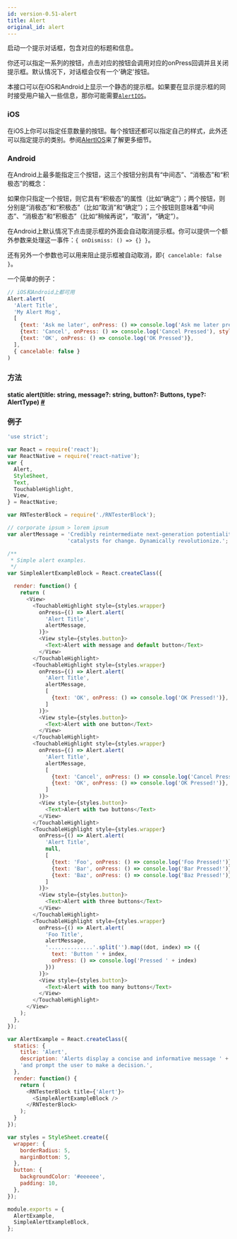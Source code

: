 ```yaml
---
id: version-0.51-alert
title: Alert
original_id: alert
---
```


启动一个提示对话框，包含对应的标题和信息。

你还可以指定一系列的按钮，点击对应的按钮会调用对应的onPress回调并且关闭提示框。默认情况下，对话框会仅有一个'确定'按钮。

本接口可以在iOS和Android上显示一个静态的提示框。如果要在显示提示框的同时接受用户输入一些信息，那你可能需要[`AlertIOS`](alertios.html)。

### iOS 
在iOS上你可以指定任意数量的按钮。每个按钮还都可以指定自己的样式，此外还可以指定提示的类别。参阅[AlertIOS](alertios.html)来了解更多细节。

### Android 
在Android上最多能指定三个按钮，这三个按钮分别具有“中间态”、“消极态”和“积极态”的概念：

如果你只指定一个按钮，则它具有“积极态”的属性（比如“确定”）；两个按钮，则分别是“消极态”和“积极态”（比如“取消”和“确定”）；三个按钮则意味着“中间态”、“消极态”和“积极态”（比如“稍候再说”，“取消”，“确定”）。

在Android上默认情况下点击提示框的外面会自动取消提示框。你可以提供一个额外参数来处理这一事件：`{ onDismiss: () => {} }`。

还有另外一个参数也可以用来阻止提示框被自动取消，即`{ cancelable: false }`。

一个简单的例子：

```javascript
// iOS和Android上都可用
Alert.alert(
  'Alert Title',
  'My Alert Msg',
  [
    {text: 'Ask me later', onPress: () => console.log('Ask me later pressed')},
    {text: 'Cancel', onPress: () => console.log('Cancel Pressed'), style: 'cancel'},
    {text: 'OK', onPress: () => console.log('OK Pressed')},
  ],
  { cancelable: false }
)
```

### 方法

<div class="props">
	<div class="prop"><h4 class="propTitle"><a class="anchor" name="showactionsheetwithoptions"></a><span class="propType">static </span>alert<span class="propType">(title: string, message?: string, button?: Buttons, type?: AlertType)</span> <a class="hash-link" href="#showactionsheetwithoptions">#</a></h4></div>
</div>

### 例子

```javascript
'use strict';

var React = require('react');
var ReactNative = require('react-native');
var {
  Alert,
  StyleSheet,
  Text,
  TouchableHighlight,
  View,
} = ReactNative;

var RNTesterBlock = require('./RNTesterBlock');

// corporate ipsum > lorem ipsum
var alertMessage = 'Credibly reintermediate next-generation potentialities after goal-oriented ' +
                   'catalysts for change. Dynamically revolutionize.';

/**
 * Simple alert examples.
 */
var SimpleAlertExampleBlock = React.createClass({

  render: function() {
    return (
      <View>
        <TouchableHighlight style={styles.wrapper}
          onPress={() => Alert.alert(
            'Alert Title',
            alertMessage,
          )}>
          <View style={styles.button}>
            <Text>Alert with message and default button</Text>
          </View>
        </TouchableHighlight>
        <TouchableHighlight style={styles.wrapper}
          onPress={() => Alert.alert(
            'Alert Title',
            alertMessage,
            [
              {text: 'OK', onPress: () => console.log('OK Pressed!')},
            ]
          )}>
          <View style={styles.button}>
            <Text>Alert with one button</Text>
          </View>
        </TouchableHighlight>
        <TouchableHighlight style={styles.wrapper}
          onPress={() => Alert.alert(
            'Alert Title',
            alertMessage,
            [
              {text: 'Cancel', onPress: () => console.log('Cancel Pressed!')},
              {text: 'OK', onPress: () => console.log('OK Pressed!')},
            ]
          )}>
          <View style={styles.button}>
            <Text>Alert with two buttons</Text>
          </View>
        </TouchableHighlight>
        <TouchableHighlight style={styles.wrapper}
          onPress={() => Alert.alert(
            'Alert Title',
            null,
            [
              {text: 'Foo', onPress: () => console.log('Foo Pressed!')},
              {text: 'Bar', onPress: () => console.log('Bar Pressed!')},
              {text: 'Baz', onPress: () => console.log('Baz Pressed!')},
            ]
          )}>
          <View style={styles.button}>
            <Text>Alert with three buttons</Text>
          </View>
        </TouchableHighlight>
        <TouchableHighlight style={styles.wrapper}
          onPress={() => Alert.alert(
            'Foo Title',
            alertMessage,
            '..............'.split('').map((dot, index) => ({
              text: 'Button ' + index,
              onPress: () => console.log('Pressed ' + index)
            }))
          )}>
          <View style={styles.button}>
            <Text>Alert with too many buttons</Text>
          </View>
        </TouchableHighlight>
      </View>
    );
  },
});

var AlertExample = React.createClass({
  statics: {
    title: 'Alert',
    description: 'Alerts display a concise and informative message ' +
    'and prompt the user to make a decision.',
  },
  render: function() {
    return (
      <RNTesterBlock title={'Alert'}>
        <SimpleAlertExampleBlock />
      </RNTesterBlock>
    );
  }
});

var styles = StyleSheet.create({
  wrapper: {
    borderRadius: 5,
    marginBottom: 5,
  },
  button: {
    backgroundColor: '#eeeeee',
    padding: 10,
  },
});

module.exports = {
  AlertExample,
  SimpleAlertExampleBlock,
};
```